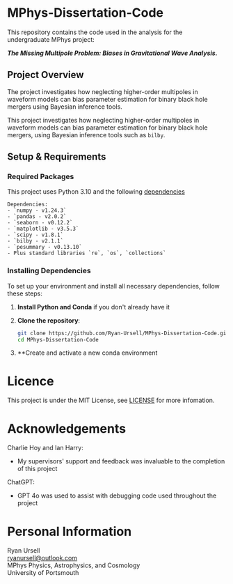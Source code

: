 # MPhys-Dissertation-Code
This repository contains the code used in the analysis for the undergraduate MPhys project:

**_The Missing Multipole Problem: Biases in Gravitational Wave Analysis._**

## Project Overview
The project investigates how neglecting higher-order multipoles in waveform models can bias parameter estimation for binary black hole mergers using Bayesian inference tools.

This project investigates how neglecting higher-order multipoles in waveform models can bias parameter estimation for binary black hole mergers, using Bayesian inference tools such as `bilby`.

## Setup & Requirements

### Required Packages
This project uses Python 3.10 and the following [dependencies](dependencies.txt)
```
Dependencies:
- `numpy - v1.24.3`
- `pandas - v2.0.2`
- `seaborn - v0.12.2`
- `matplotlib - v3.5.3`
- `scipy - v1.8.1`
- `bilby - v2.1.1`
- `pesummary - v0.13.10`
- Plus standard libraries `re`, `os`, `collections`
```

### Installing Dependencies
To set up your environment and install all necessary dependencies, follow these steps:

1. **Install Python and Conda** if you don't already have it

2. **Clone the repository**:
    ```bash
    git clone https://github.com/Ryan-Ursell/MPhys-Dissertation-Code.git
    cd MPhys-Dissertation-Code

3. **Create and activate a new conda environment

# Licence
This project is under the MIT License, see [LICENSE](LICENSE) for more infomation.

# Acknowledgements
Charlie Hoy and Ian Harry:
- My supervisors' support and feedback was invaluable to the completion of this project

ChatGPT:
- GPT 4o was used to assist with debugging code used throughout the project

# Personal Information
Ryan Ursell  
ryanursell@outlook.com  
MPhys Physics, Astrophysics, and Cosmology  
University of Portsmouth  